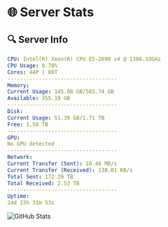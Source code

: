 # 🌐 Server Stats
## 🔍 Server Info
```yaml
CPU: Intel(R) Xeon(R) CPU E5-2699 v4 @ 1386.33GHz
CPU Usage: 0.70%
Cores: 44P | 88T
-----------------------------------
Memory:
Current Usage: 145.08 GB/503.74 GB
Available: 355.19 GB
-----------------------------------
Disk:
Current Usage: 51.39 GB/1.71 TB
Free: 1.58 TB
-----------------------------------
GPU:
No GPU detected
-----------------------------------
Network:
Current Transfer (Sent): 18.44 MB/s
Current Transfer (Received): 138.01 KB/s
Total Sent: 172.39 TB
Total Received: 2.53 TB
-----------------------------------
Uptime:
24d 23h 31m 53s
```
![GitHub Stats](https://img.shields.io/badge/Updated-2025-03-04_22:15:11-blue)
